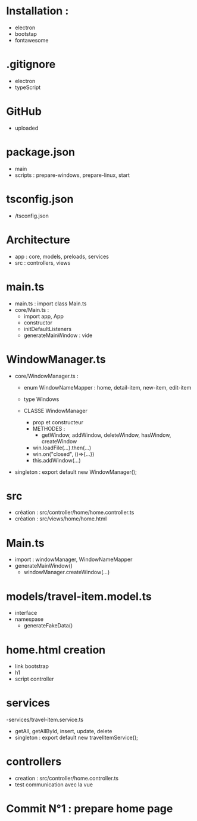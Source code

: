 # Installation :

- electron
- bootstap
- fontawesome

# .gitignore

- electron
- typeScript

# GitHub

- uploaded

# package.json

- main
- scripts : prepare-windows, prepare-linux, start

# tsconfig.json

- /tsconfig.json

# Architecture

- app : core, models, preloads, services
- src : controllers, views

# main.ts

- main.ts : import class Main.ts
- core/Main.ts :
  - import app, App
  - constructor
  - initDefaultListeners
  - generateMainWindow : vide

# WindowManager.ts

- core/WindowManager.ts :
  - enum WindowNameMapper : home, detail-item, new-item, edit-item
  - type Windows
  
  - CLASSE WindowManager
    - prop et constructeur
    - METHODES : 
      - getWindow, addWindow, deleteWindow, hasWindow, createWindow
    - win.loadFile(...).then(...)
    - win.on("closed", ()=>{...})
    - this.addWindow(...)

- singleton : export default new WindowManager();

# src

- création : src/controller/home/home.controller.ts
- création : src/views/home/home.html

# Main.ts

- import :  windowManager, WindowNameMapper
- generateMainWindow()
  - windowManager.createWindow(...)

# models/travel-item.model.ts

- interface
- namespase
  - generateFakeData()
  
# home.html creation

- link bootstrap
- h1
- script controller

# services

-services/travel-item.service.ts
  - getAll, getAllById, insert, update, delete
  - singleton : export default new travelItemService();

# controllers

- creation : src/controller/home.controller.ts
- test communication avec la vue

# Commit N°1 : prepare home page




